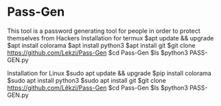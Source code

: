 # Pass-Gen
This tool is a password generating tool for people in order to protect themselves from Hackers
Installation for termux
$apt update && upgrade
$apt install colorama
$apt install python3
$apt install git
$git clone https://github.com/Lekzi/Pass-Gen
$cd Pass-Gen
$ls
$python3 PASS-GEN.py

Installation for Linux
$sudo apt update && upgrade
$pip install colorama
$sudo apt install python3
$sudo apt install git
$git clone https://github.com/Lêkzï/Pass-Gen
$cd Pass-Gen
$ls
$python3 PASS-GEN.py
